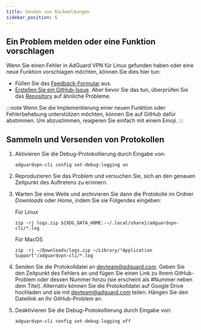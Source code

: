 ```yaml
---
title: Senden von Rückmeldungen
sidebar_position: 6
---
```


## Ein Problem melden oder eine Funktion vorschlagen

Wenn Sie einen Fehler in AdGuard VPN für Linux gefunden haben oder eine neue Funktion vorschlagen möchten, können Sie dies hier tun:

- Füllen Sie das [Feedback-Formular](https://surveys.adguard.com/de/vpn_linux/form.html) aus.
- [Erstellen Sie ein GitHub-Issue](https://github.com/AdguardTeam/AdGuardVPNCLI/issues/new/choose). Aber bevor Sie das tun, überprüfen Sie das [Repository](https://github.com/AdguardTeam/AdGuardVPNCLI/issues?q=is%3Aissue) auf ähnliche Probleme.

:::note
Wenn Sie die Implementierung einer neuen Funktion oder Fehlerbehebung unterstützen möchten, können Sie auf GitHub dafür abstimmen. Um abzustimmen, reagieren Sie einfach mit einem Emoji.
:::

## Sammeln und Versenden von Protokollen

1. Aktivieren Sie die Debug-Protokollierung durch Eingabe von:

   `adguardvpn-cli config set-debug-logging on`

2. Reproduzieren Sie das Problem und versuchen Sie, sich an den genauen Zeitpunkt des Auftretens zu erinnern.

3. Warten Sie eine Weile und archivieren Sie dann die Protokolle im Ordner _Downloads_ oder _Home_, indem Sie sie Folgendes eingeben:

   Für Linux

   `zip -rj logs.zip ${XDG_DATA_HOME:-~/.local/share}/adguardvpn-cli/*.log`

   Für MacOS

   `zip -rj ~/Downloads/logs.zip ~/Library/"Application Support"/adguardvpn-cli/*.log`

4. Senden Sie die Protokolldatei an devteam@adguard.com. Geben Sie den Zeitpunkt des Fehlers an und fügen Sie einen Link zu Ihrem GitHub-Problem oder dessen Nummer hinzu (sie erscheint als #Nummer neben dem Titel). Alternativ können Sie die Protokolldatei auf Google Drive hochladen und sie mit devteam@adguard.com teilen. Hängen Sie den Dateilink an Ihr GitHub-Problem an.

5. Deaktivieren Sie die Debug-Protokollierung durch Eingabe von:

   `adguardvpn-cli config set-debug-logging off`
